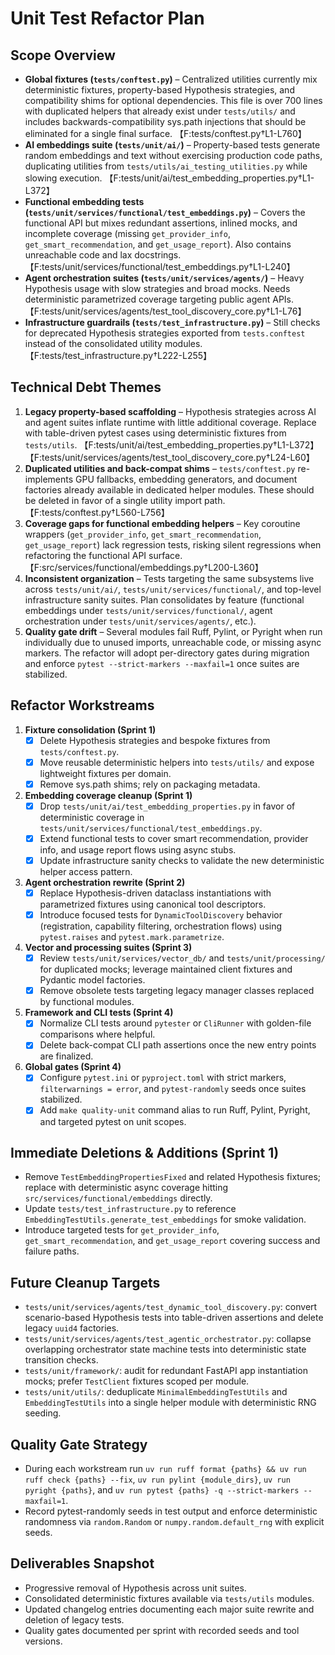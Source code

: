 # Unit Test Refactor Plan

## Scope Overview
- **Global fixtures (`tests/conftest.py`)** – Centralized utilities currently mix deterministic fixtures, property-based Hypothesis strategies, and compatibility shims for optional dependencies. This file is over 700 lines with duplicated helpers that already exist under `tests/utils/` and includes backwards-compatibility sys.path injections that should be eliminated for a single final surface. 【F:tests/conftest.py†L1-L760】
- **AI embeddings suite (`tests/unit/ai/`)** – Property-based tests generate random embeddings and text without exercising production code paths, duplicating utilities from `tests/utils/ai_testing_utilities.py` while slowing execution. 【F:tests/unit/ai/test_embedding_properties.py†L1-L372】
- **Functional embedding tests (`tests/unit/services/functional/test_embeddings.py`)** – Covers the functional API but mixes redundant assertions, inlined mocks, and incomplete coverage (missing `get_provider_info`, `get_smart_recommendation`, and `get_usage_report`). Also contains unreachable code and lax docstrings. 【F:tests/unit/services/functional/test_embeddings.py†L1-L240】
- **Agent orchestration suites (`tests/unit/services/agents/`)** – Heavy Hypothesis usage with slow strategies and broad mocks. Needs deterministic parametrized coverage targeting public agent APIs. 【F:tests/unit/services/agents/test_tool_discovery_core.py†L1-L76】
- **Infrastructure guardrails (`tests/test_infrastructure.py`)** – Still checks for deprecated Hypothesis strategies exported from `tests.conftest` instead of the consolidated utility modules. 【F:tests/test_infrastructure.py†L222-L255】

## Technical Debt Themes
1. **Legacy property-based scaffolding** – Hypothesis strategies across AI and agent suites inflate runtime with little additional coverage. Replace with table-driven pytest cases using deterministic fixtures from `tests/utils`. 【F:tests/unit/ai/test_embedding_properties.py†L1-L372】【F:tests/unit/services/agents/test_tool_discovery_core.py†L24-L60】
2. **Duplicated utilities and back-compat shims** – `tests/conftest.py` re-implements GPU fallbacks, embedding generators, and document factories already available in dedicated helper modules. These should be deleted in favor of a single utility import path. 【F:tests/conftest.py†L560-L756】
3. **Coverage gaps for functional embedding helpers** – Key coroutine wrappers (`get_provider_info`, `get_smart_recommendation`, `get_usage_report`) lack regression tests, risking silent regressions when refactoring the functional API surface. 【F:src/services/functional/embeddings.py†L200-L360】
4. **Inconsistent organization** – Tests targeting the same subsystems live across `tests/unit/ai/`, `tests/unit/services/functional/`, and top-level infrastructure sanity suites. Plan consolidates by feature (functional embeddings under `tests/unit/services/functional/`, agent orchestration under `tests/unit/services/agents/`, etc.).
5. **Quality gate drift** – Several modules fail Ruff, Pylint, or Pyright when run individually due to unused imports, unreachable code, or missing async markers. The refactor will adopt per-directory gates during migration and enforce `pytest --strict-markers --maxfail=1` once suites are stabilized.

## Refactor Workstreams
1. **Fixture consolidation (Sprint 1)**
   - [x] Delete Hypothesis strategies and bespoke fixtures from `tests/conftest.py`.
   - [x] Move reusable deterministic helpers into `tests/utils/` and expose lightweight fixtures per domain.
   - [x] Remove sys.path shims; rely on packaging metadata.
2. **Embedding coverage cleanup (Sprint 1)**
   - [x] Drop `tests/unit/ai/test_embedding_properties.py` in favor of deterministic coverage in `tests/unit/services/functional/test_embeddings.py`.
   - [x] Extend functional tests to cover smart recommendation, provider info, and usage report flows using async stubs.
   - [x] Update infrastructure sanity checks to validate the new deterministic helper access pattern.
3. **Agent orchestration rewrite (Sprint 2)**
   - [x] Replace Hypothesis-driven dataclass instantiations with parametrized fixtures using canonical tool descriptors.
   - [x] Introduce focused tests for `DynamicToolDiscovery` behavior (registration, capability filtering, orchestration flows) using `pytest.raises` and `pytest.mark.parametrize`.
4. **Vector and processing suites (Sprint 3)**
   - [x] Review `tests/unit/services/vector_db/` and `tests/unit/processing/` for duplicated mocks; leverage maintained client fixtures and Pydantic model factories.
   - [x] Remove obsolete tests targeting legacy manager classes replaced by functional modules.
5. **Framework and CLI tests (Sprint 4)**
   - [x] Normalize CLI tests around `pytester` or `CliRunner` with golden-file comparisons where helpful.
   - [x] Delete back-compat CLI path assertions once the new entry points are finalized.
6. **Global gates (Sprint 4)**
   - [x] Configure `pytest.ini` or `pyproject.toml` with strict markers, `filterwarnings = error`, and `pytest-randomly` seeds once suites stabilized.
   - [x] Add `make quality-unit` command alias to run Ruff, Pylint, Pyright, and targeted pytest on unit scopes.

## Immediate Deletions & Additions (Sprint 1)
- Remove `TestEmbeddingPropertiesFixed` and related Hypothesis fixtures; replace with deterministic async coverage hitting `src/services/functional/embeddings` directly.
- Update `tests/test_infrastructure.py` to reference `EmbeddingTestUtils.generate_test_embeddings` for smoke validation.
- Introduce targeted tests for `get_provider_info`, `get_smart_recommendation`, and `get_usage_report` covering success and failure paths.

## Future Cleanup Targets
- `tests/unit/services/agents/test_dynamic_tool_discovery.py`: convert scenario-based Hypothesis tests into table-driven assertions and delete legacy `uuid4` factories.
- `tests/unit/services/agents/test_agentic_orchestrator.py`: collapse overlapping orchestrator state machine tests into deterministic state transition checks.
- `tests/unit/framework/`: audit for redundant FastAPI app instantiation mocks; prefer `TestClient` fixtures scoped per module.
- `tests/unit/utils/`: deduplicate `MinimalEmbeddingTestUtils` and `EmbeddingTestUtils` into a single helper module with deterministic RNG seeding.

## Quality Gate Strategy
- During each workstream run `uv run ruff format {paths} && uv run ruff check {paths} --fix`, `uv run pylint {module_dirs}`, `uv run pyright {paths}`, and `uv run pytest {paths} -q --strict-markers --maxfail=1`.
- Record pytest-randomly seeds in test output and enforce deterministic randomness via `random.Random` or `numpy.random.default_rng` with explicit seeds.

## Deliverables Snapshot
- Progressive removal of Hypothesis across unit suites.
- Consolidated deterministic fixtures available via `tests/utils` modules.
- Updated changelog entries documenting each major suite rewrite and deletion of legacy tests.
- Quality gates documented per sprint with recorded seeds and tool versions.
